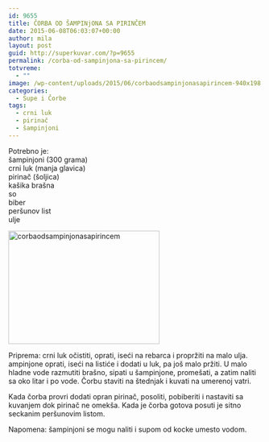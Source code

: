 ```yaml
---
id: 9655
title: ČORBA OD ŠAMPINjONA SA PIRINČEM
date: 2015-06-08T06:03:07+00:00
author: mila
layout: post
guid: http://superkuvar.com/?p=9655
permalink: /corba-od-sampinjona-sa-pirincem/
totvreme:
  - ""
image: /wp-content/uploads/2015/06/corbaodsampinjonasapirincem-940x198.jpg
categories:
  - Supe i Čorbe
tags:
  - crni luk
  - pirinač
  - šampinjoni
---
```

Potrebno je:  
šampinjoni (300 grama)  
crni luk (manja glavica)  
pirinač (šoljica)  
kašika brašna  
so  
biber  
peršunov list  
ulje

[<img class="alignnone size-medium wp-image-9656" src="//superkuvar.com/wp-content/uploads/2015/06/corbaodsampinjonasapirincem-300x225.jpg" alt="corbaodsampinjonasapirincem" width="300" height="225" />](//superkuvar.com/wp-content/uploads/2015/06/corbaodsampinjonasapirincem-e1433742982472.jpg)

Priprema: crni luk očistiti, oprati, iseći na rebarca i propržiti na malo ulja.  ampinjone oprati, iseći na listiće i dodati u luk, pa još malo pržiti. U malo hladne vode razmutiti brašno, sipati u šampinjone, promešati, a zatim naliti sa oko litar i po vode. Čorbu staviti na štednjak i kuvati na umerenoj vatri.

Kada čorba provri dodati opran pirinač, posoliti, pobiberiti i nastaviti sa kuvanjem dok pirinač ne omekša. Kada je čorba gotova posuti je sitno seckanim peršunovim listom.

Napomena: šampinjoni se mogu naliti i supom od kocke umesto vodom.